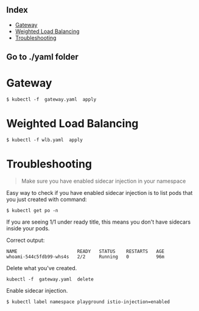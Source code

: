
## Index

* [Gateway](#gateway)
* [Weighted Load Balancing](#weighted-load-balancing)
* [Troubleshooting](#troubleshooting)

## Go to ./yaml folder

# Gateway 

```console
$ kubectl -f  gateway.yaml  apply
```

# Weighted Load Balancing

```console
$ kubectl -f wlb.yaml  apply
```
# Troubleshooting

>Make sure you have enabled sidecar injection in your namespace

Easy way to check if you have enabled sidecar injection is to list pods that you just created with command:

```console
$ kubectl get po -n 
```
If you are seeing 1/1 under ready title, this means you don't have sidecars inside your pods.

Correct output:

```console
NAME                      READY   STATUS    RESTARTS   AGE
whoami-544c5fdb99-whs4s   2/2     Running   0          96m
```

Delete what you've created. 

```console
kubectl -f  gateway.yaml  delete
```

Enable sidecar injection.

```console
$ kubectl label namespace playground istio-injection=enabled
```
